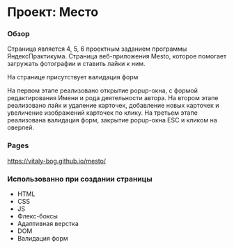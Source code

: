 # Проект: Место

### Обзор

Cтраница является 4, 5, 6 проектным заданием программы ЯндексПрактикума. Страница веб-приложения Mesto, которое помогает загружать фотографии и ставить лайки к ним.

На странице присутствует валидация форм

На первом этапе реализовано открытие popup-окна, с формой редактирования Имени и рода деятельности автора.
На втором этапе реализовано лайк и удаление карточек, добавление новых карточек и увеличение изображений карточек по клику.
На третьем этапе реализована валидация форм, закрытие popup-окна ESC и кликом на оверлей.

### Pages
https://vitaly-bog.github.io/mesto/

### Использованно при создании страницы

* HTML
* CSS
* JS
* Флекс-боксы
* Адаптивная верстка
* DOM
* Валидация форм


